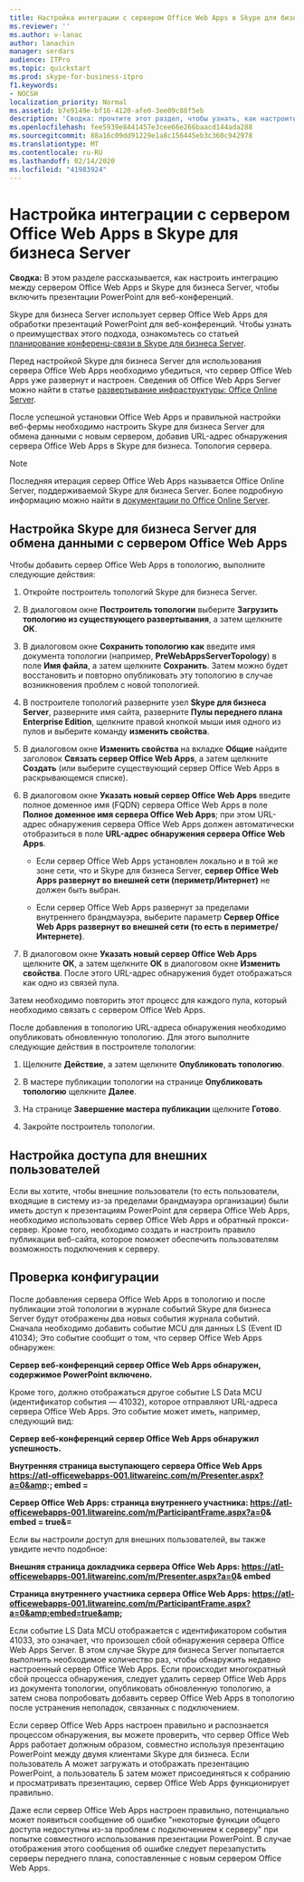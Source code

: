 ```yaml
---
title: Настройка интеграции с сервером Office Web Apps в Skype для бизнеса Server
ms.reviewer: ''
ms.author: v-lanac
author: lanachin
manager: serdars
audience: ITPro
ms.topic: quickstart
ms.prod: skype-for-business-itpro
f1.keywords:
- NOCSH
localization_priority: Normal
ms.assetid: b7e9149e-bf16-4120-afe0-3ee09c88f5eb
description: 'Сводка: прочтите этот раздел, чтобы узнать, как настроить интеграцию между Office Web Apps Server и Skype для бизнеса Server, чтобы включить презентации PowerPoint для веб-конференций.'
ms.openlocfilehash: fee5939e8441457e3cee66e266baacd144ada288
ms.sourcegitcommit: 88a16c09dd91229e1a8c156445eb3c360c942978
ms.translationtype: MT
ms.contentlocale: ru-RU
ms.lasthandoff: 02/14/2020
ms.locfileid: "41983924"
---
```

# <a name="configure-integration-with-office-web-apps-server-in-skype-for-business-server"></a>Настройка интеграции с сервером Office Web Apps в Skype для бизнеса Server
 
**Сводка:** В этом разделе рассказывается, как настроить интеграцию между сервером Office Web Apps и Skype для бизнеса Server, чтобы включить презентации PowerPoint для веб-конференций.
  
Skype для бизнеса Server использует сервер Office Web Apps для обработки презентаций PowerPoint для веб-конференций. Чтобы узнать о преимуществах этого подхода, ознакомьтесь со статьей [планирование конференц-связи в Skype для бизнеса Server](../../plan-your-deployment/conferencing/conferencing.md).
  
Перед настройкой Skype для бизнеса Server для использования сервера Office Web Apps необходимо убедиться, что сервер Office Web Apps уже развернут и настроен. Сведения об Office Web Apps Server можно найти в статье [развертывание инфраструктуры: Office Online Server](https://go.microsoft.com/fwlink/p/?linkid=257525). 
  
После успешной установки Office Web Apps и правильной настройки веб-фермы необходимо настроить Skype для бизнеса Server для обмена данными с новым сервером, добавив URL-адрес обнаружения сервера Office Web Apps в Skype для бизнеса. Топология сервера. 
  
> [!NOTE]
> Последняя итерация сервер Office Web Apps называется Office Online Server, поддерживаемой Skype для бизнеса Server. Более подробную информацию можно найти в [документации по Office Online Server](https://technet.microsoft.com/library/jj219456%28v=office.16%29.aspx). 
  
## <a name="configure-skype-for-business-server-to-communicate-with-office-web-apps-server"></a>Настройка Skype для бизнеса Server для обмена данными с сервером Office Web Apps

Чтобы добавить сервер Office Web Apps в топологию, выполните следующие действия:
  
1. Откройте построитель топологий Skype для бизнеса Server.
    
2. В диалоговом окне **Построитель топологии** выберите **Загрузить топологию из существующего развертывания**, а затем щелкните **ОК**.
    
3. В диалоговом окне **Сохранить топологию как** введите имя документа топологии (например, **PreWebAppsServerTopology**) в поле **Имя файла**, а затем щелкните **Сохранить**. Затем можно будет восстановить и повторно опубликовать эту топологию в случае возникновения проблем с новой топологией.
    
4. В построителе топологий разверните узел **Skype для бизнеса Server**, разверните имя сайта, разверните **Пулы переднего плана Enterprise Edition**, щелкните правой кнопкой мыши имя одного из пулов и выберите команду **изменить свойства**.
    
5. В диалоговом окне **Изменить свойства** на вкладке **Общие** найдите заголовок **Связать сервер Office Web Apps**, а затем щелкните **Создать** (или выберите существующий сервер Office Web Apps в раскрывающемся списке).
    
6. В диалоговом окне **Указать новый сервер Office Web Apps** введите полное доменное имя (FQDN) сервера Office Web Apps в поле **Полное доменное имя сервера Office Web Apps**; при этом URL-адрес обнаружения сервера Office Web Apps должен автоматически отобразиться в поле **URL-адрес обнаружения сервера Office Web Apps**.
    
   - Если сервер Office Web Apps установлен локально и в той же зоне сети, что и Skype для бизнеса Server, **сервер Office Web Apps развернут во внешней сети (периметр/Интернет)** не должен быть выбран.
    
   - Если сервер Office Web Apps развернут за пределами внутреннего брандмауэра, выберите параметр **Сервер Office Web Apps развернут во внешней сети (то есть в периметре/Интернете)**.
    
7. В диалоговом окне **Указать новый сервер Office Web Apps** щелкните **ОК**, а затем щелкните **ОК** в диалоговом окне **Изменить свойства**. После этого URL-адрес обнаружения будет отображаться как одно из связей пула.
    
Затем необходимо повторить этот процесс для каждого пула, который необходимо связать с сервером Office Web Apps.
  
После добавления в топологию URL-адреса обнаружения необходимо опубликовать обновленную топологию. Для этого выполните следующие действия в построителе топологии:
  
1. Щелкните **Действие**, а затем щелкните **Опубликовать топологию**.
    
2. В мастере публикации топологии на странице **Опубликовать топологию** щелкните **Далее**.
    
3. На странице **Завершение мастера публикации** щелкните **Готово**.
    
4. Закройте построитель топологии.
    
## <a name="configure-access-for-external-users"></a>Настройка доступа для внешних пользователей

Если вы хотите, чтобы внешние пользователи (то есть пользователи, входящие в систему из-за пределами брандмауэра организации) были иметь доступ к презентациям PowerPoint для сервера Office Web Apps, необходимо использовать сервер Office Web Apps и обратный прокси-сервер. Кроме того, необходимо создать и настроить правило публикации веб-сайта, которое поможет обеспечить пользователям возможность подключения к серверу. 
  
## <a name="validate-the-configuration"></a>Проверка конфигурации

После добавления сервера Office Web Apps в топологию и после публикации этой топологии в журнале событий Skype для бизнеса Server будут отображены два новых события журнала событий. Сначала необходимо добавить событие MCU для данных LS (Event ID 41034); Это событие сообщит о том, что сервер Office Web Apps обнаружен:
  
 **Сервер веб-конференций сервер Office Web Apps обнаружен, содержимое PowerPoint включено.**
  
Кроме того, должно отображаться другое событие LS Data MCU (идентификатор события — 41032), которое отправляют URL-адреса сервера Office Web Apps. Это событие может иметь, например, следующий вид:
  
 **Сервер веб-конференций сервер Office Web Apps обнаружил успешность.**
  
 **Внутренняя страница выступающего сервера Office Web Apps https://atl-officewebapps-001.litwareinc.com/m/Presenter.aspx?a=0&amp:; embed =**
  
 **Сервер Office Web Apps: страница внутреннего участника: https://atl-officewebapps-001.litwareinc.com/m/ParticipantFrame.aspx?a=0&amp; embed = true&amp;=**
  
Если вы настроили доступ для внешних пользователей, вы также увидите нечто подобное:
  
 **Внешняя страница докладчика сервера Office Web Apps: https://atl-officewebapps-001.litwareinc.com/m/Presenter.aspx?a=0&amp; embed**
  
 **Страница внутреннего участника сервера Office Web Apps: <https://atl-officewebapps-001.litwareinc.com/m/ParticipantFrame.aspx?a=0&amp;embed=true&amp>;**
  
Если событие LS Data MCU отображается с идентификатором события 41033, это означает, что произошел сбой обнаружения сервера Office Web Apps Server. В этом случае Skype для бизнеса Server попытается выполнить необходимое количество раз, чтобы обнаружить недавно настроенный сервер Office Web Apps. Если происходит многократный сбой процесса обнаружения, следует удалить сервер Office Web Apps из документа топологии, опубликовать обновленную топологию, а затем снова попробовать добавить сервер Office Web Apps в топологию после устранения неполадок, связанных с подключением.
  
Если сервер Office Web Apps настроен правильно и распознается процессом обнаружения, вы можете проверить, что сервер Office Web Apps работает должным образом, совместно используя презентацию PowerPoint между двумя клиентами Skype для бизнеса. Если пользователь А может загружать и отображать презентацию PowerPoint, а пользователь Б затем может присоединяться к собранию и просматривать презентацию, сервер Office Web Apps функционирует правильно.
  
Даже если сервер Office Web Apps настроен правильно, потенциально может появиться сообщение об ошибке "некоторые функции общего доступа недоступны из-за проблем с подключением к серверу" при попытке совместного использования презентации PowerPoint. В случае отображения этого сообщения об ошибке следует перезапустить серверы переднего плана, сопоставленные с новым сервером Office Web Apps.
  

